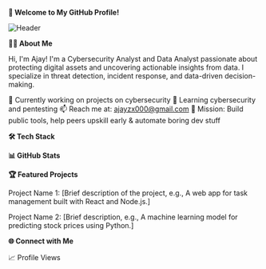 **🚀 Welcome to My GitHub Profile!**

![Header](./your-header-image-name.png)  



**👨‍💻 About Me**

Hi, I'm Ajay! I'm a Cybersecurity Analyst and Data Analyst passionate about protecting digital assets and uncovering actionable insights from data. I specialize in threat detection, incident response, and data-driven decision-making.

💼 Currently working on projects on cybersecurity
🌱 Learning cybersecurity and pentesting 
📫 Reach me at: ajayzx000@gmail.com
🎯 Mission: Build public tools, help peers upskill early & automate boring dev stuff

**🛠️ Tech Stack**


**📊 GitHub Stats**

  
  
  



**🏆 Featured Projects**

Project Name 1: [Brief description of the project, e.g., A web app for task management built with React and Node.js.]

Project Name 2: [Brief description, e.g., A machine learning model for predicting stock prices using Python.]


**🌐 Connect with Me**

  
    
  
📈 Profile Views



  
